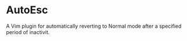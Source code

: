 # AutoEsc
A Vim plugin for automatically reverting to Normal mode after a specified period of inactivit.
